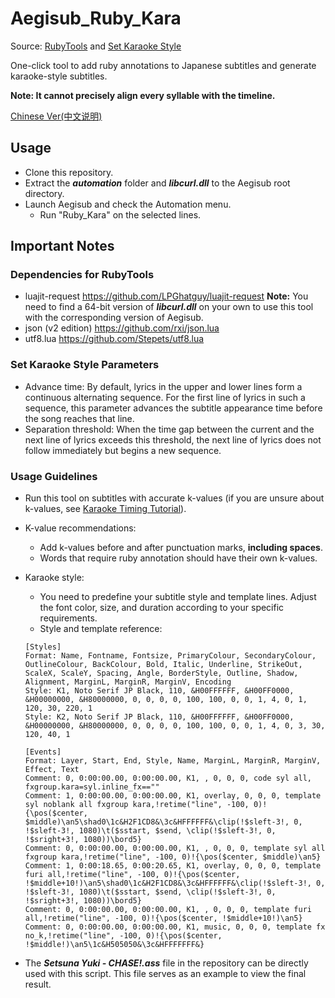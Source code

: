 # Aegisub_Ruby_Kara
Source: [RubyTools](https://github.com/qwe7989199/RubyTools) and [Set Karaoke Style](https://github.com/MichiyamaKaren/aegisub-set-karaoke-style)

One-click tool to add ruby annotations to Japanese subtitles and generate karaoke-style subtitles.

**Note: It cannot precisely align every syllable with the timeline.**

[Chinese Ver(中文说明)](README_zh_CN.md)

## Usage
- Clone this repository.
- Extract the ***automation*** folder and ***libcurl.dll*** to the Aegisub root directory.
- Launch Aegisub and check the Automation menu.
  - Run "Ruby_Kara" on the selected lines.

## Important Notes
### Dependencies for RubyTools
- luajit-request
  https://github.com/LPGhatguy/luajit-request
  **Note:** You need to find a 64-bit version of **_libcurl.dll_** on your own to use this tool with the corresponding version of Aegisub.
- json (v2 edition)
  https://github.com/rxi/json.lua
- utf8.lua
  https://github.com/Stepets/utf8.lua

### Set Karaoke Style Parameters
- Advance time: By default, lyrics in the upper and lower lines form a continuous alternating sequence. For the first line of lyrics in such a sequence, this parameter advances the subtitle appearance time before the song reaches that line.
- Separation threshold: When the time gap between the current and the next line of lyrics exceeds this threshold, the next line of lyrics does not follow immediately but begins a new sequence.

### Usage Guidelines
- Run this tool on subtitles with accurate k-values (if you are unsure about k-values, see [Karaoke Timing Tutorial](https://aegisub.org/docs/latest/karaoke_timing_tutorial/)).
- K-value recommendations:
  - Add k-values before and after punctuation marks, **including spaces**.
  - Words that require ruby annotation should have their own k-values.
- Karaoke style:
  - You need to predefine your subtitle style and template lines. Adjust the font color, size, and duration according to your specific requirements.
  - Style and template reference:
  ```
  [Styles]
  Format: Name, Fontname, Fontsize, PrimaryColour, SecondaryColour, OutlineColour, BackColour, Bold, Italic, Underline, StrikeOut, ScaleX, ScaleY, Spacing, Angle, BorderStyle, Outline, Shadow, Alignment, MarginL, MarginR, MarginV, Encoding
  Style: K1, Noto Serif JP Black, 110, &H00FFFFFF, &H00FF0000, &H00000000, &H80000000, 0, 0, 0, 0, 100, 100, 0, 0, 1, 4, 0, 1, 120, 30, 220, 1
  Style: K2, Noto Serif JP Black, 110, &H00FFFFFF, &H00FF0000, &H00000000, &H80000000, 0, 0, 0, 0, 100, 100, 0, 0, 1, 4, 0, 3, 30, 120, 40, 1

  [Events]
  Format: Layer, Start, End, Style, Name, MarginL, MarginR, MarginV, Effect, Text
  Comment: 0, 0:00:00.00, 0:00:00.00, K1, , 0, 0, 0, code syl all, fxgroup.kara=syl.inline_fx==""
  Comment: 1, 0:00:00.00, 0:00:00.00, K1, overlay, 0, 0, 0, template syl noblank all fxgroup kara,!retime("line", -100, 0)!{\pos($center, $middle)\an5\shad0\1c&H2F1CD8&\3c&HFFFFFF&\clip(!$sleft-3!, 0, !$sleft-3!, 1080)\t($sstart, $send, \clip(!$sleft-3!, 0, !$sright+3!, 1080))\bord5}
  Comment: 0, 0:00:00.00, 0:00:00.00, K1, , 0, 0, 0, template syl all fxgroup kara,!retime("line", -100, 0)!{\pos($center, $middle)\an5}
  Comment: 1, 0:00:18.65, 0:00:20.65, K1, overlay, 0, 0, 0, template furi all,!retime("line", -100, 0)!{\pos($center, !$middle+10!)\an5\shad0\1c&H2F1CD8&\3c&HFFFFFF&\clip(!$sleft-3!, 0, !$sleft-3!, 1080)\t($sstart, $send, \clip(!$sleft-3!, 0, !$sright+3!, 1080))\bord5}
  Comment: 0, 0:00:00.00, 0:00:00.00, K1, , 0, 0, 0, template furi all,!retime("line", -100, 0)!{\pos($center, !$middle+10!)\an5}
  Comment: 0, 0:00:00.00, 0:00:00.00, K1, music, 0, 0, 0, template fx no_k,!retime("line", -100, 0)!{\pos($center, !$middle!)\an5\1c&H505050&\3c&HFFFFFFF&}
  ```

- The ***Setsuna Yuki - CHASE!.ass*** file in the repository can be directly used with this script. This file serves as an example to view the final result.
